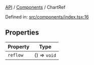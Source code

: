 [API](../../overview.md) / [Components](../overview.md) / ChartRef

Defined in: [src/components/index.tsx:16](https://github.com/gravity-ui/charts/blob/6aea3bcf86facdd4a019a7e612d7ac7e27006c35/src/components/index.tsx#L16)

## Properties

| Property | Type |
| ------ | ------ |
| <a id="reflow"></a> `reflow` | () => `void` |
